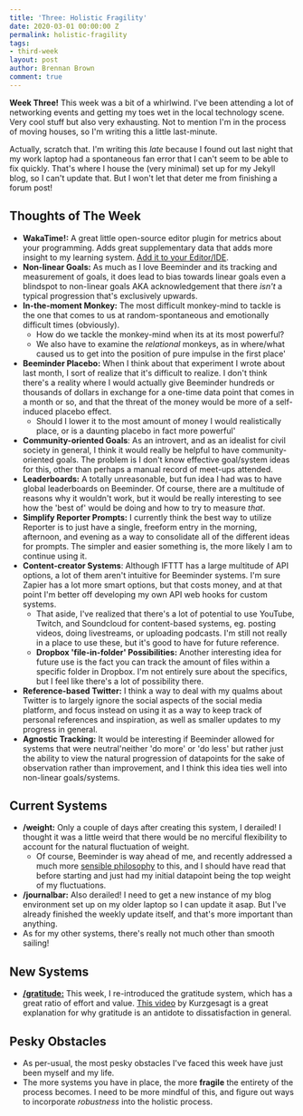 ```yaml
---
title: 'Three: Holistic Fragility'
date: 2020-03-01 00:00:00 Z
permalink: holistic-fragility
tags:
- third-week
layout: post
author: Brennan Brown
comment: true
---
```


**Week Three!** This week was a bit of a whirlwind. I've been attending a lot of networking events and getting my toes wet in the local technology scene. Very cool stuff but also very exhausting. Not to mention I'm in the process of moving houses, so I'm writing this a little last-minute.

Actually, scratch that. I'm writing this *late* because I found out last night that my work laptop had a spontaneous fan error that I can't seem to be able to fix quickly. That's where I house the (very minimal) set up for my Jekyll blog, so I can't update that. But I won't let that deter me from finishing a forum post!

## Thoughts of The Week

* **WakaTime!:** A great little open-source editor plugin for metrics about your programming. Adds great supplementary data that adds more insight to my learning system. [Add it to your Editor/IDE](https://wakatime.com).
* **Non-linear Goals:** As much as I love Beeminder and its tracking and measurement of goals, it does lead to bias towards linear goals even a blindspot to non-linear goals AKA acknowledgement that there *isn't* a typical progression that's exclusively upwards.
* **In-the-moment Monkey:** The most difficult monkey-mind to tackle is the one that comes to us at random-spontaneous and emotionally difficult times (obviously).
    - How do we tackle the monkey-mind when its at its most powerful?
    - We also have to examine the *relational* monkeys, as in where/what caused us to get into the position of pure impulse in the first place'
* **Beeminder Placebo:** When I think about that experiment I wrote about last month, I sort of realize that it's difficult to realize. I don't think there's a reality where I would actually give Beeminder hundreds or thousands of dollars in exchange for a one-time data point that comes in a month or so, and that the threat of the money would be more of a self-induced placebo effect.
    - Should I lower it to the most amount of money I would realistically place, or is a daunting placebo in fact more powerful'
* **Community-oriented Goals**: As an introvert, and as an idealist for civil society in general, I think it would really be helpful to have community-oriented goals. The problem is I don't know effective goal/system ideas for this, other than perhaps a manual record of meet-ups attended.
* **Leaderboards:** A totally unreasonable, but fun idea I had was to have global leaderboards on Beeminder. Of course, there are a multitude of reasons why it wouldn't work, but it would be really interesting to see how the 'best of' would be doing and how to try to measure *that*.
* **Simplify Reporter Prompts:** I currently think the best way to utilize Reporter is to just have a single, freeform entry in the morning, afternoon, and evening as a way to consolidate all of the different ideas for prompts. The simpler and easier something is, the more likely I am to continue using it.
* **Content-creator Systems**: Although IFTTT has a large multitude of API options, a lot of them aren't intuitive for Beeminder systems. I'm sure Zapier has a lot more smart options, but that costs money, and at that point I'm better off developing my own API web hooks for custom systems.
    - That aside, I've realized that there's a lot of potential to use YouTube, Twitch, and Soundcloud for content-based systems, eg. posting videos, doing livestreams, or uploading podcasts. I'm still not really in a place to use these, but it's good to have for future reference.
    - **Dropbox 'file-in-folder' Possibilities:** Another interesting idea for future use is the fact you can track the amount of files within a specific folder in Dropbox. I'm not entirely sure about the specifics, but I feel like there's a lot of possibility there.
* **Reference-based Twitter:** I think a way to deal with my qualms about Twitter is to largely ignore the social aspects of the social media platform, and focus instead on using it as a way to keep track of personal references and inspiration, as well as smaller updates to my progress in general.
* **Agnostic Tracking:** It would be interesting if Beeminder allowed for systems that were neutral'neither 'do more' or 'do less' but rather just the ability to view the natural progression of datapoints for the sake of observation rather than improvement, and I think this idea ties well into non-linear goals/systems.

## Current Systems

* **/weight:** Only a couple of days after creating this system, I derailed! I thought it was a little weird that there would be no merciful flexibility to account for the natural fluctuation of weight.
    - Of course, Beeminder is way ahead of me, and recently addressed a much more [sensible philosophy](https://blog.beeminder.com/autowide/) to this, and I should have read that before starting and just had my initial datapoint being the top weight of my fluctuations. 
* **/journalbar:** Also derailed! I need to get a new instance of my blog environment set up on my older laptop so I can update it asap.   But I've already finished the weekly update itself, and that's more important than anything.
* As for my other systems, there's really not much other than smooth sailing!

## New Systems

* [**/gratitude:**](https://beeminder.com/brennanbrown/gratitude) This week, I re-introduced the gratitude system, which has a great ratio of effort and value. [This video](https://youtu.be/WPPPFqsECz0) by Kurzgesagt is a great explanation for why gratitude is an antidote  to dissatisfaction in general. 

## Pesky Obstacles

* As per-usual, the most pesky obstacles I've faced this week have just been myself and my life. 
* The more systems you have in place, the more **fragile** the entirety of the process becomes. I need to be more mindful of this, and figure out ways to incorporate *robustness* into the holistic process. 

